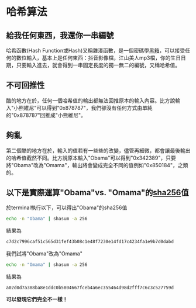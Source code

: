 # 哈希算法

## 給我任何東西，我還你一串編號

哈希函數\(Hash Function或Hash\)又稱雜湊函數，是一個密碼學[黑箱](https://en.wikipedia.org/wiki/Black_box)，可以接受任何的數位輸入，基本上是任何東西：抖音影像檔，江山美人mp3檔，你的生日日期，只要輸入進去，就會得到一串固定長度的獨一無二的編號，又稱哈希值。

## 不可回推性

酷的地方在於，任何一個哈希值的輸出都無法回推原本的輸入內容。比方說輸入"小熊維尼"可以得到"0x878787"，我們卻沒有任何方式由單純的"0x878787"回推成"小熊維尼"。

## 夠亂

第二個酷的地方在於，輸入的值若有一些些的改變，儘管再細微，都會讓最後輸出的哈希值截然不同。比方說原本輸入"Obama"可以得到"0x342389"，只要將"Obama"改為"Omama"，輸出將會變成完全不同的值例如"0x850184"，之類的。

## 以下是實際運算"Obama"vs. "Omama"的[sha256](sha256.md)值

於terminal執行以下，可以得出"Obama"的sha256值

```bash
echo -n "Obama" | shasum -a 256
```

結果為

```bash
c7d2c7996caf51c565d31fef43b08c1e48f7230e14fd17c4234fa1e9b7d0dabd
```

我們試將"Obama"改為"Omama"

```bash
echo -n "Omama" | shasum -a 256
```

結果為

```text
a02d0d7a388ba8e1ddc0b5804667fceb4a6ec355464d98d2fff7c6c3c527759d
```

**可以發現它們完全不一樣！**

